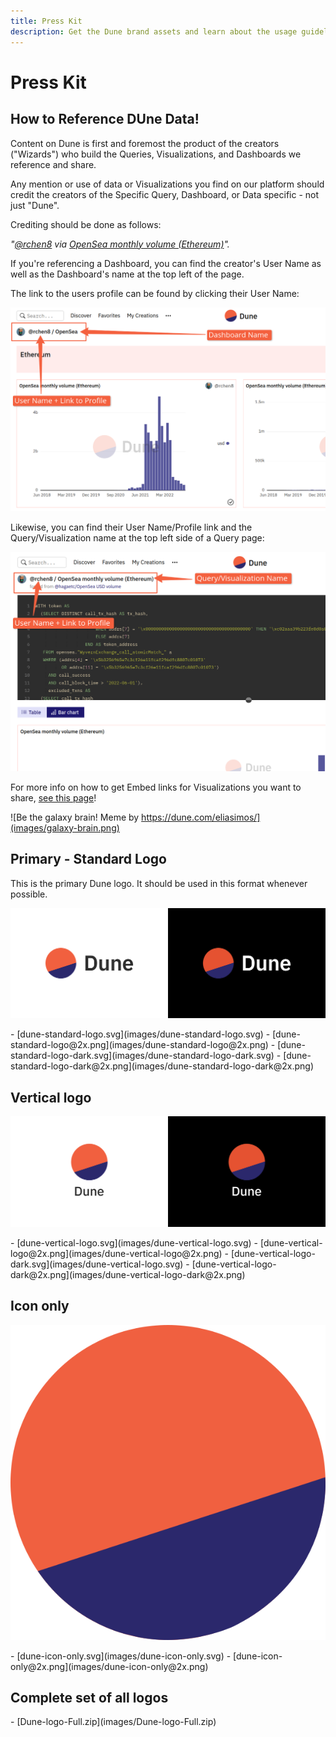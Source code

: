 ```yaml
---
title: Press Kit
description: Get the Dune brand assets and learn about the usage guidelines
---
```


# Press Kit

## How to Reference DUne Data!

Content on Dune is first and foremost the product of the creators ("Wizards") who build the Queries, Visualizations, and Dashboards we reference and share.

Any mention or use of data or Visualizations you find on our platform should credit the creators of the Specific Query, Dashboard, or Data specific - not just "Dune".

Crediting should be done as follows:

_"[@rchen8](https://dune.com/rchen8) via_ [_OpenSea monthly volume (Ethereum)_](https://dune.com/queries/3469/6913)_"._

If you're referencing a Dashboard, you can find the creator's User Name as well as the Dashboard's name at the top left of the page.

The link to the users profile can be found by clicking their User Name:

![find dune user and dashboard name](images/find-dune-user-and-dashboard-name.png)

Likewise, you can find their User Name/Profile link and the Query/Visualization name at the top left side of a Query page:

![find user and query visualization name](images/find-user-and-query-visualization-name.png)

For more info on how to get Embed links for Visualizations you want to share, [see this page](../getting-started/embeds.md)!

![Be the galaxy brain! Meme by https://dune.com/eliasimos/](images/galaxy-brain.png)

## Primary - Standard Logo

This is the primary Dune logo. It should be used in this format whenever possible.

![Dune horizontal logo cover](images/dune-horizontal-logo-cover.png)

<div class="cards grid" markdown>
- [dune-standard-logo.svg](images/dune-standard-logo.svg)
- [dune-standard-logo@2x.png](images/dune-standard-logo@2x.png)
- [dune-standard-logo-dark.svg](images/dune-standard-logo-dark.svg)
- [dune-standard-logo-dark@2x.png](images/dune-standard-logo-dark@2x.png)
</div>

## Vertical logo

![Dune vertical logo cover](images/dune-vertical-logo-cover.png)

<div class="cards grid" markdown>
- [dune-vertical-logo.svg](images/dune-vertical-logo.svg)
- [dune-vertical-logo@2x.png](images/dune-vertical-logo@2x.png)
- [dune-vertical-logo-dark.svg](images/dune-vertical-logo.svg)
- [dune-vertical-logo-dark@2x.png](images/dune-vertical-logo-dark@2x.png)
</div>

## Icon only

![Dune icon only](images/dune-icon-only.svg)

<div class="cards grid" markdown>
- [dune-icon-only.svg](images/dune-icon-only.svg)
- [dune-icon-only@2x.png](images/dune-icon-only@2x.png)
</div>

## Complete set of all logos

<div class="cards grid" markdown>
- [Dune-logo-Full.zip](images/Dune-logo-Full.zip)
</div>